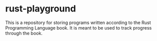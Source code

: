 # rust-playground

This is a repository for storing programs written according to the Rust Programming Language book. It is meant to be used to track progress through the book.